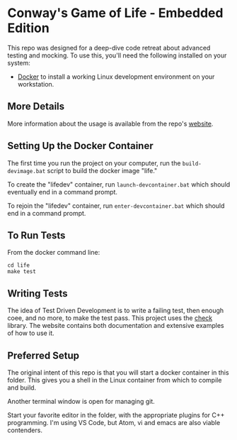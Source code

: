 # Conway's Game of Life - Embedded Edition

This repo was designed for a deep-dive code retreat about advanced testing and mocking.  To use this, you'll need the following installed on your system:

- [Docker](http://docker.com) to install a working Linux development
  environment on your workstation.

## More Details

More information about the usage is available from the repo's [website](https://lazarusid.github.io/embedded-life/).


## Setting Up the Docker Container

The first time you run the project on your computer, run the `build-devimage.bat` script to build the docker image "life."

To create the "lifedev" container, run `launch-devcontainer.bat` which should eventually end in a command prompt.

To rejoin the "lifedev" container, run `enter-devcontainer.bat` which should end in a command prompt.

## To Run Tests

From the docker command line:

    cd life
    make test

## Writing Tests

The idea of Test Driven Development is to write a failing test, then enough coee, and no more, to make the test pass.  This project uses the [check](https://libcheck.github.io/check/) library.  The website contains both documentation and extensive examples of how to use it.

## Preferred Setup

The original intent of this repo is that you will start a docker container in this folder.  This gives you a shell in the Linux container from which to compile and build.

Another terminal window is open for managing git.

Start your favorite editor in the folder, with the appropriate plugins for C++ programming.  I'm using VS Code, but Atom, vi and emacs are also viable contenders.
